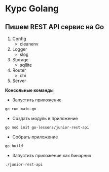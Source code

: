 # Курс Golang

## Пишем REST API сервис на Go
1. Config
    - cleanenv
2. Logger
    - slog
3. Storage
    - sqllite
4. Router
    - chi
5. Server

**Консольные команды**

* Запустить приложение
```bash  
go run main.go
```

* Создать модуль в приложение
```bash 
go mod init go-lessons/junior-rest-api
```

* Собрать приложение
```bash 
go build
```

* Запустить приложение как бинарник
```bash 
./junior-rest-api
```